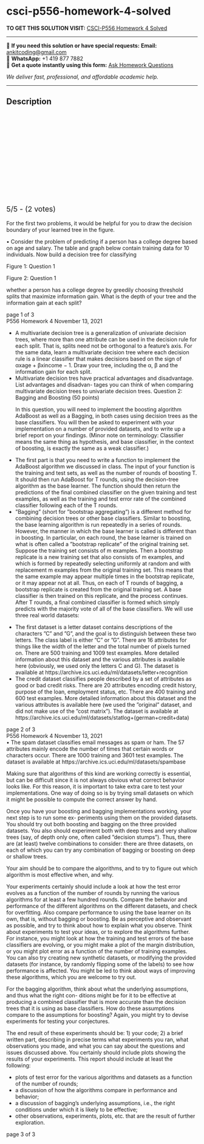 # csci-p556-homework-4-solved
**TO GET THIS SOLUTION VISIT:** [CSCI-P556 Homework 4 Solved](https://www.ankitcodinghub.com/product/csci-p556-homework-4-solved/)


---

📩 **If you need this solution or have special requests:** **Email:** ankitcoding@gmail.com  
📱 **WhatsApp:** +1 419 877 7882  
📄 **Get a quote instantly using this form:** [Ask Homework Questions](https://www.ankitcodinghub.com/services/ask-homework-questions/)

*We deliver fast, professional, and affordable academic help.*

---

<h2>Description</h2>



<div class="kk-star-ratings kksr-auto kksr-align-center kksr-valign-top" data-payload="{&quot;align&quot;:&quot;center&quot;,&quot;id&quot;:&quot;91778&quot;,&quot;slug&quot;:&quot;default&quot;,&quot;valign&quot;:&quot;top&quot;,&quot;ignore&quot;:&quot;&quot;,&quot;reference&quot;:&quot;auto&quot;,&quot;class&quot;:&quot;&quot;,&quot;count&quot;:&quot;2&quot;,&quot;legendonly&quot;:&quot;&quot;,&quot;readonly&quot;:&quot;&quot;,&quot;score&quot;:&quot;5&quot;,&quot;starsonly&quot;:&quot;&quot;,&quot;best&quot;:&quot;5&quot;,&quot;gap&quot;:&quot;4&quot;,&quot;greet&quot;:&quot;Rate this product&quot;,&quot;legend&quot;:&quot;5\/5 - (2 votes)&quot;,&quot;size&quot;:&quot;24&quot;,&quot;title&quot;:&quot;CSCI-P556 Homework 4 Solved&quot;,&quot;width&quot;:&quot;138&quot;,&quot;_legend&quot;:&quot;{score}\/{best} - ({count} {votes})&quot;,&quot;font_factor&quot;:&quot;1.25&quot;}">

<div class="kksr-stars">

<div class="kksr-stars-inactive">
            <div class="kksr-star" data-star="1" style="padding-right: 4px">


<div class="kksr-icon" style="width: 24px; height: 24px;"></div>
        </div>
            <div class="kksr-star" data-star="2" style="padding-right: 4px">


<div class="kksr-icon" style="width: 24px; height: 24px;"></div>
        </div>
            <div class="kksr-star" data-star="3" style="padding-right: 4px">


<div class="kksr-icon" style="width: 24px; height: 24px;"></div>
        </div>
            <div class="kksr-star" data-star="4" style="padding-right: 4px">


<div class="kksr-icon" style="width: 24px; height: 24px;"></div>
        </div>
            <div class="kksr-star" data-star="5" style="padding-right: 4px">


<div class="kksr-icon" style="width: 24px; height: 24px;"></div>
        </div>
    </div>

<div class="kksr-stars-active" style="width: 138px;">
            <div class="kksr-star" style="padding-right: 4px">


<div class="kksr-icon" style="width: 24px; height: 24px;"></div>
        </div>
            <div class="kksr-star" style="padding-right: 4px">


<div class="kksr-icon" style="width: 24px; height: 24px;"></div>
        </div>
            <div class="kksr-star" style="padding-right: 4px">


<div class="kksr-icon" style="width: 24px; height: 24px;"></div>
        </div>
            <div class="kksr-star" style="padding-right: 4px">


<div class="kksr-icon" style="width: 24px; height: 24px;"></div>
        </div>
            <div class="kksr-star" style="padding-right: 4px">


<div class="kksr-icon" style="width: 24px; height: 24px;"></div>
        </div>
    </div>
</div>


<div class="kksr-legend" style="font-size: 19.2px;">
            5/5 - (2 votes)    </div>
    </div>
<div class="page" title="Page 1">
<div class="layoutArea">
<div class="column"></div>
</div>
<div class="layoutArea">
<div class="column">
&nbsp;

</div>
</div>
<div class="layoutArea">
<div class="column">
For the first two problems, it would be helpful for you to draw the decision boundary of your learned tree in the figure.

• Consider the problem of predicting if a person has a college degree based on age and salary. The table and graph below contain training data for 10 individuals. Now build a decision tree for classifying

Figure 1: Question 1

Figure 2: Question 1

whether a person has a college degree by greedily choosing threshold splits that maximize information gain. What is the depth of your tree and the information gain at each split?

</div>
</div>
<div class="layoutArea">
<div class="column">
page 1 of 3

</div>
</div>
</div>
<div class="page" title="Page 2">
<div class="layoutArea">
<div class="column">
P556 Homework 4 November 13, 2021

</div>
</div>
<div class="layoutArea">
<div class="column">
<ul>
<li>A multivariate decision tree is a generalization of univariate decision trees, where more than one attribute can be used in the decision rule for each split. That is, splits need not be orthogonal to a feature’s axis.
For the same data, learn a multivariate decision tree where each decision rule is a linear classifier that makes decisions based on the sign of αxage + βxincome − 1. Draw your tree, including the α, β and the information gain for each split.
</li>
<li>Multivariate decision tres have practical advantages and disadvantage. List advantages and disadvan- tages you can think of when comparing multivariate decision trees to univariate decision trees.
Question 2: Bagging and Boosting (50 points)

In this question, you will need to implement the boosting algorithm AdaBoost as well as a Bagging, in both cases using decision trees as the base classifiers. You will then be asked to experiment with your implementation on a number of provided datasets, and to write up a brief report on your findings. (Minor note on terminology: Classifier means the same thing as hypothesis, and base classifier, in the context of boosting, is exactly the same as a weak classifier.)
</li>
</ul>
<ul>
<li>The first part is that you need to write a function to implement the AdaBoost algorithm we discussed in class. The input of your function is the training and test sets, as well as the number of rounds of boosting T. It should then run AdaBoost for T rounds, using the decision-tree algorithm as the base learner. The function should then return the predictions of the final combined classifier on the given training and test examples, as well as the training and test error rate of the combined classifier following each of the T rounds.</li>
<li>”Bagging” (short for ”bootstrap aggregating”) is a different method for combining decision trees or other base classifiers. Similar to boosting, the base learning algorithm is run repeatedly in a series of rounds. However, the manner in which the base learner is called is different than in boosting. In particular, on each round, the base learner is trained on what is often called a ”bootstrap replicate” of the original training set. Suppose the training set consists of m examples. Then a bootstrap replicate is a new training set that also consists of m examples, and which is formed by repeatedly selecting uniformly at random and with replacement m examples from the original training set. This means that the same example may appear multiple times in the bootstrap replicate, or it may appear not at all. Thus, on each of T rounds of bagging, a bootstrap replicate is created from the original training set. A base classifier is then trained on this replicate, and the process continues. After T rounds, a final combined classifier is formed which simply predicts with the majority vote of all of the base classifiers.
We will use three real world datasets:
</li>
</ul>
<ul>
<li>The first dataset is a letter dataset contains descriptions of the characters ”C” and ”G”, and the goal is to distinguish between these two letters. The class label is either ”C” or ”G”. There are 16 attributes for things like the width of the letter and the total number of pixels turned on. There are 500 training and 1009 test examples. More detailed information about this dataset and the various attributes is available here (obviously, we used only the letters C and G). The dataset is available at https://archive.ics.uci.edu/ml/datasets/letter+recognition</li>
<li>The credit dataset classifies people described by a set of attributes as good or bad credit risks. There are 20 attributes encoding credit history, purpose of the loan, employment status, etc. There are 400 training and 600 test examples. More detailed information about this dataset and the various attributes is available here (we used the ”original” dataset, and did not make use of the ”cost matrix”). The dataset is available at https://archive.ics.uci.edu/ml/datasets/statlog+(german+credit+data)</li>
</ul>
</div>
</div>
<div class="layoutArea">
<div class="column">
page 2 of 3

</div>
</div>
</div>
<div class="page" title="Page 3">
<div class="layoutArea">
<div class="column">
P556 Homework 4 November 13, 2021

</div>
</div>
<div class="layoutArea">
<div class="column">
• The spam dataset classifies email messages as spam or ham. The 57 attributes mainly encode the number of times that certain words or characters occur. There are 1000 training and 3601 test examples. The dataset is available at https://archive.ics.uci.edu/ml/datasets/spambase

Making sure that algorithms of this kind are working correctly is essential, but can be difficult since it is not always obvious what correct behavior looks like. For this reason, it is important to take extra care to test your implementations. One way of doing so is by trying small datasets on which it might be possible to compute the correct answer by hand.

Once you have your boosting and bagging implementations working, your next step is to run some ex- periments using them on the provided datasets. You should try out both boosting and bagging on the three provided datasets. You also should experiment both with deep trees and very shallow trees (say, of depth only one, often called ”decision stumps”). Thus, there are (at least) twelve combinations to consider: there are three datasets, on each of which you can try any combination of bagging or boosting on deep or shallow trees.

Your aim should be to compare the algorithms, and to try to figure out which algorithm is most effective when, and why.

Your experiments certainly should include a look at how the test error evolves as a function of the number of rounds by running the various algorithms for at least a few hundred rounds. Compare the behavior and performance of the different algorithms on the different datasets, and check for overfitting. Also compare performance to using the base learner on its own, that is, without bagging or boosting. Be as perceptive and observant as possible, and try to think about how to explain what you observe. Think about experiments to test your ideas, or to explore the algorithms further. For instance, you might look at how the training and test errors of the base classifiers are evolving, or you might make a plot of the margin distribution, or you might plot error as a function of the number of training examples. You can also try creating new synthetic datasets, or modifying the provided datasets (for instance, by randomly flipping some of the labels) to see how performance is affected. You might be led to think about ways of improving these algorithms, which you are welcome to try out.

For the bagging algorithm, think about what the underlying assumptions, and thus what the right con- ditions might be for it to be effective at producing a combined classifier that is more accurate than the decision trees that it is using as base classifiers. How do these assumptions compare to the assumptions for boosting? Again, you might try to devise experiments for testing your conjectures.

The end result of these experiments should be: 1) your code; 2) a brief written part, describing in precise terms what experiments you ran, what observations you made, and what you can say about the questions and issues discussed above. You certainly should include plots showing the results of your experiments. This report should include at least the following:

<ul>
<li>plots of test error for the various algorithms and datasets as a function of the number of rounds;</li>
<li>a discussion of how the algorithms compare in performance and behavior;</li>
<li>a discussion of bagging’s underlying assumptions, i.e., the right conditions under which it is likely to be effective;</li>
<li>other observations, experiments, plots, etc. that are the result of further exploration.</li>
</ul>
</div>
</div>
<div class="layoutArea">
<div class="column">
page 3 of 3

</div>
</div>
</div>
